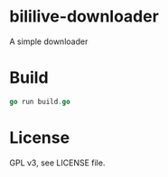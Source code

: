 # bililive-downloader

A simple downloader

# Build

```go
go run build.go
```

# License

GPL v3, see LICENSE file.